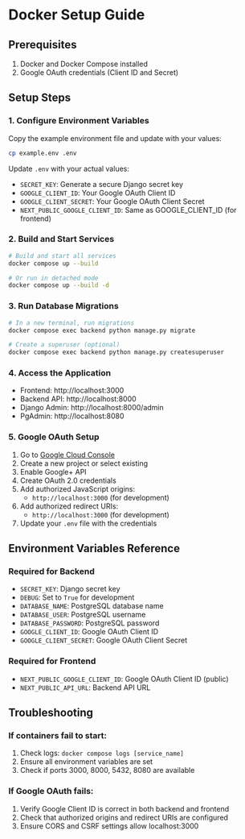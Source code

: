 # Docker Setup Guide

## Prerequisites
1. Docker and Docker Compose installed
2. Google OAuth credentials (Client ID and Secret)

## Setup Steps

### 1. Configure Environment Variables
Copy the example environment file and update with your values:
```bash
cp example.env .env
```

Update `.env` with your actual values:
- `SECRET_KEY`: Generate a secure Django secret key
- `GOOGLE_CLIENT_ID`: Your Google OAuth Client ID
- `GOOGLE_CLIENT_SECRET`: Your Google OAuth Client Secret
- `NEXT_PUBLIC_GOOGLE_CLIENT_ID`: Same as GOOGLE_CLIENT_ID (for frontend)

### 2. Build and Start Services
```bash
# Build and start all services
docker compose up --build

# Or run in detached mode
docker compose up --build -d
```

### 3. Run Database Migrations
```bash
# In a new terminal, run migrations
docker compose exec backend python manage.py migrate

# Create a superuser (optional)
docker compose exec backend python manage.py createsuperuser
```

### 4. Access the Application
- Frontend: http://localhost:3000
- Backend API: http://localhost:8000
- Django Admin: http://localhost:8000/admin
- PgAdmin: http://localhost:8080

### 5. Google OAuth Setup
1. Go to [Google Cloud Console](https://console.cloud.google.com/)
2. Create a new project or select existing
3. Enable Google+ API
4. Create OAuth 2.0 credentials
5. Add authorized JavaScript origins:
   - `http://localhost:3000` (for development)
6. Add authorized redirect URIs:
   - `http://localhost:3000` (for development)
7. Update your `.env` file with the credentials

## Environment Variables Reference

### Required for Backend
- `SECRET_KEY`: Django secret key
- `DEBUG`: Set to `True` for development
- `DATABASE_NAME`: PostgreSQL database name
- `DATABASE_USER`: PostgreSQL username
- `DATABASE_PASSWORD`: PostgreSQL password
- `GOOGLE_CLIENT_ID`: Google OAuth Client ID
- `GOOGLE_CLIENT_SECRET`: Google OAuth Client Secret

### Required for Frontend
- `NEXT_PUBLIC_GOOGLE_CLIENT_ID`: Google OAuth Client ID (public)
- `NEXT_PUBLIC_API_URL`: Backend API URL

## Troubleshooting

### If containers fail to start:
1. Check logs: `docker compose logs [service_name]`
2. Ensure all environment variables are set
3. Check if ports 3000, 8000, 5432, 8080 are available

### If Google OAuth fails:
1. Verify Google Client ID is correct in both backend and frontend
2. Check that authorized origins and redirect URIs are configured
3. Ensure CORS and CSRF settings allow localhost:3000